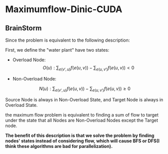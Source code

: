# Maximumflow-Dinic-CUDA

## BrainStorm



Since the problem is equivalent to the following description:

First, we define the "water plant" have two states:

- Overload Node:
  $$
  O(u): \sum_{e(v', u)} f(e(u, v)) -  \sum_{e(u, v')} f(e(u, v)) < 0
  $$
  

- Non-Overload Node:

$$
N(u): \sum_{e(v', u)} f(e(u, v)) -  \sum_{e(u, v')} f(e(u, v)) \geq 0
$$

Source Node is always in Non-Overload State, and Target Node is always in Overload State.

the maximum flow problem is equivalent to finding a sum of flow to target under the state that all Nodes are Non-Overload Nodes except the Target node.



**The benefit of this description is that we solve the problem by finding nodes' states instead of considering flow, which will cause BFS or DFS(I think these algorithms are bad for parallelization).**
